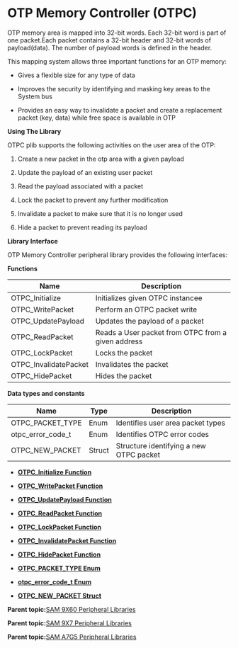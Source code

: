 # OTP Memory Controller \(OTPC\)

OTP memory area is mapped into 32-bit words. Each 32-bit word is part of one packet.Each packet contains a 32-bit header and 32-bit words of payload\(data\). The number of payload words is defined in the header.

This mapping system allows three important functions for an OTP memory:

-   Gives a flexible size for any type of data

-   Improves the security by identifying and masking key areas to the System bus

-   Provides an easy way to invalidate a packet and create a replacement packet \(key, data\) while free space is available in OTP


**Using The Library**

OTPC plib supports the following activities on the user area of the OTP:

1.  Create a new packet in the otp area with a given payload

2.  Update the payload of an existing user packet

3.  Read the payload associated with a packet

4.  Lock the packet to prevent any further modification

5.  Invalidate a packet to make sure that it is no longer used

6.  Hide a packet to prevent reading its payload


**Library Interface**

OTP Memory Controller peripheral library provides the following interfaces:

**Functions**

|Name|Description|
|----|-----------|
|OTPC\_Initialize|Initializes given OTPC instancee|
|OTPC\_WritePacket|Perform an OTPC packet write|
|OTPC\_UpdatePayload|Updates the payload of a packet|
|OTPC\_ReadPacket|Reads a User packet from OTPC from a given address|
|OTPC\_LockPacket|Locks the packet|
|OTPC\_InvalidatePacket|Invalidates the packet|
|OTPC\_HidePacket|Hides the packet|

**Data types and constants**

|Name|Type|Description|
|----|----|-----------|
|OTPC\_PACKET\_TYPE|Enum|Identifies user area packet types|
|otpc\_error\_code\_t|Enum|Identifies OTPC error codes|
|OTPC\_NEW\_PACKET|Struct|Structure identifying a new OTPC packet|

-   **[OTPC\_Initialize Function](GUID-B153958D-769E-4814-A832-C6A927811EE4.md)**  

-   **[OTPC\_WritePacket Function](GUID-33748444-049C-4E65-8AF7-04E36ABFBDB7.md)**  

-   **[OTPC\_UpdatePayload Function](GUID-424A4CB9-1021-40D8-ACAF-4373BAF2A1D6.md)**  

-   **[OTPC\_ReadPacket Function](GUID-056E30A6-4180-43D3-95C6-852EDA6BB194.md)**  

-   **[OTPC\_LockPacket Function](GUID-B09345F5-9EA9-4DB9-B0C8-ED969B058A9F.md)**  

-   **[OTPC\_InvalidatePacket Function](GUID-3F15B3F7-7B4D-4C0D-9352-2044EE4AD006.md)**  

-   **[OTPC\_HidePacket Function](GUID-7E57D0D4-DAC8-4790-8546-7988342A5BFE.md)**  

-   **[OTPC\_PACKET\_TYPE Enum](GUID-F095D6E3-9ADD-47BD-8C42-B7007F0FF312.md)**  

-   **[otpc\_error\_code\_t Enum](GUID-667815DC-4C58-4426-A7FC-8D7354F884F3.md)**  

-   **[OTPC\_NEW\_PACKET Struct](GUID-ABAA92BC-5D08-49E7-803F-8320F5282D66.md)**  


**Parent topic:**[SAM 9X60 Peripheral Libraries](GUID-CCAAC7F0-6BA8-4630-91AE-69718D188CBF.md)

**Parent topic:**[SAM 9X7 Peripheral Libraries](GUID-FB6741AA-355E-483F-9727-37728953D583.md)

**Parent topic:**[SAM A7G5 Peripheral Libraries](GUID-7EEB1AC5-4BFF-4259-97AD-8CF7367D7973.md)

